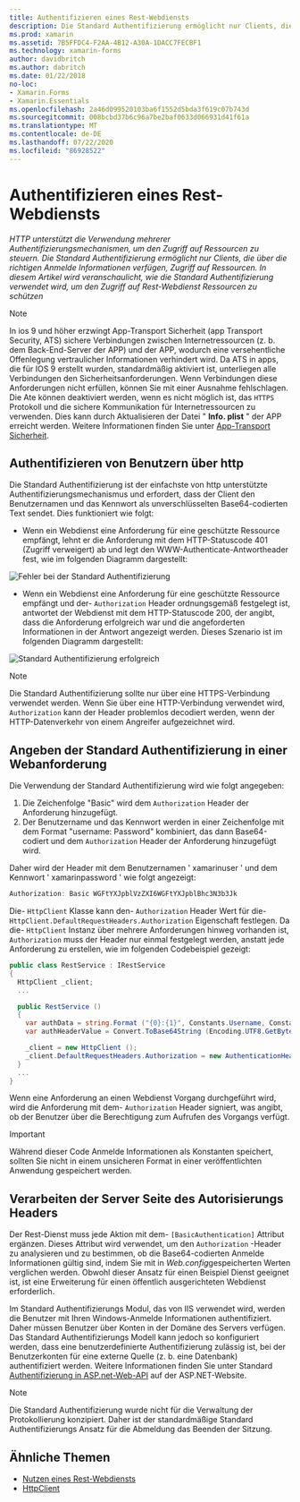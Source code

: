 ```yaml
---
title: Authentifizieren eines Rest-Webdiensts
description: Die Standard Authentifizierung ermöglicht nur Clients, die über die richtigen Anmelde Informationen verfügen, Zugriff auf Ressourcen. In diesem Artikel wird erläutert, wie die Standard Authentifizierung verwendet wird, um den Zugriff auf Rest-Webdienst Ressourcen zu schützen
ms.prod: xamarin
ms.assetid: 7B5FFDC4-F2AA-4B12-A30A-1DACC7FECBF1
ms.technology: xamarin-forms
author: davidbritch
ms.author: dabritch
ms.date: 01/22/2018
no-loc:
- Xamarin.Forms
- Xamarin.Essentials
ms.openlocfilehash: 2a46d099520103ba6f1552d5bda3f619c07b743d
ms.sourcegitcommit: 008bcbd37b6c96a7be2baf0633d066931d41f61a
ms.translationtype: MT
ms.contentlocale: de-DE
ms.lasthandoff: 07/22/2020
ms.locfileid: "86928522"
---
```

# <a name="authenticate-a-restful-web-service"></a>Authentifizieren eines Rest-Webdiensts

_HTTP unterstützt die Verwendung mehrerer Authentifizierungsmechanismen, um den Zugriff auf Ressourcen zu steuern. Die Standard Authentifizierung ermöglicht nur Clients, die über die richtigen Anmelde Informationen verfügen, Zugriff auf Ressourcen. In diesem Artikel wird veranschaulicht, wie die Standard Authentifizierung verwendet wird, um den Zugriff auf Rest-Webdienst Ressourcen zu schützen_

> [!NOTE]
> In ios 9 und höher erzwingt App-Transport Sicherheit (app Transport Security, ATS) sichere Verbindungen zwischen Internetressourcen (z. b. dem Back-End-Server der APP) und der APP, wodurch eine versehentliche Offenlegung vertraulicher Informationen verhindert wird. Da ATS in apps, die für IOS 9 erstellt wurden, standardmäßig aktiviert ist, unterliegen alle Verbindungen den Sicherheitsanforderungen. Wenn Verbindungen diese Anforderungen nicht erfüllen, können Sie mit einer Ausnahme fehlschlagen.
> Die Ate können deaktiviert werden, wenn es nicht möglich ist, das `HTTPS` Protokoll und die sichere Kommunikation für Internetressourcen zu verwenden. Dies kann durch Aktualisieren der Datei " **Info. plist** " der APP erreicht werden. Weitere Informationen finden Sie unter [App-Transport Sicherheit](~/ios/app-fundamentals/ats.md).

## <a name="authenticating-users-over-http"></a>Authentifizieren von Benutzern über http

Die Standard Authentifizierung ist der einfachste von http unterstützte Authentifizierungsmechanismus und erfordert, dass der Client den Benutzernamen und das Kennwort als unverschlüsselten Base64-codierten Text sendet. Dies funktioniert wie folgt:

- Wenn ein Webdienst eine Anforderung für eine geschützte Ressource empfängt, lehnt er die Anforderung mit dem HTTP-Statuscode 401 (Zugriff verweigert) ab und legt den WWW-Authenticate-Antwortheader fest, wie im folgenden Diagramm dargestellt:

![Fehler bei der Standard Authentifizierung](rest-images/basic-authentication-fail.png)

- Wenn ein Webdienst eine Anforderung für eine geschützte Ressource empfängt und der- `Authorization` Header ordnungsgemäß festgelegt ist, antwortet der Webdienst mit dem HTTP-Statuscode 200, der angibt, dass die Anforderung erfolgreich war und die angeforderten Informationen in der Antwort angezeigt werden. Dieses Szenario ist im folgenden Diagramm dargestellt:

![Standard Authentifizierung erfolgreich](rest-images/basic-authentication-success.png)

> [!NOTE]
> Die Standard Authentifizierung sollte nur über eine HTTPS-Verbindung verwendet werden. Wenn Sie über eine HTTP-Verbindung verwendet wird, `Authorization` kann der Header problemlos decodiert werden, wenn der HTTP-Datenverkehr von einem Angreifer aufgezeichnet wird.

## <a name="specifying-basic-authentication-in-a-web-request"></a>Angeben der Standard Authentifizierung in einer Webanforderung

Die Verwendung der Standard Authentifizierung wird wie folgt angegeben:

1. Die Zeichenfolge "Basic" wird dem `Authorization` Header der Anforderung hinzugefügt.
1. Der Benutzername und das Kennwort werden in einer Zeichenfolge mit dem Format "username: Password" kombiniert, das dann Base64-codiert und dem `Authorization` Header der Anforderung hinzugefügt wird.

Daher wird der Header mit dem Benutzernamen ' xamarinuser ' und dem Kennwort ' xamarinpassword ' wie folgt angezeigt:

```csharp
Authorization: Basic WGFtYXJpblVzZXI6WGFtYXJpblBhc3N3b3Jk
```

Die- `HttpClient` Klasse kann den- `Authorization` Header Wert für die- `HttpClient.DefaultRequestHeaders.Authorization` Eigenschaft festlegen. Da die- `HttpClient` Instanz über mehrere Anforderungen hinweg vorhanden ist, `Authorization` muss der Header nur einmal festgelegt werden, anstatt jede Anforderung zu erstellen, wie im folgenden Codebeispiel gezeigt:

```csharp
public class RestService : IRestService
{
  HttpClient _client;
  ...

  public RestService ()
  {
    var authData = string.Format ("{0}:{1}", Constants.Username, Constants.Password);
    var authHeaderValue = Convert.ToBase64String (Encoding.UTF8.GetBytes (authData));

    _client = new HttpClient ();
    _client.DefaultRequestHeaders.Authorization = new AuthenticationHeaderValue ("Basic", authHeaderValue);
  }
  ...
}
```

Wenn eine Anforderung an einen Webdienst Vorgang durchgeführt wird, wird die Anforderung mit dem- `Authorization` Header signiert, was angibt, ob der Benutzer über die Berechtigung zum Aufrufen des Vorgangs verfügt.

> [!IMPORTANT]
> Während dieser Code Anmelde Informationen als Konstanten speichert, sollten Sie nicht in einem unsicheren Format in einer veröffentlichten Anwendung gespeichert werden.

## <a name="processing-the-authorization-header-server-side"></a>Verarbeiten der Server Seite des Autorisierungs Headers

Der Rest-Dienst muss jede Aktion mit dem- `[BasicAuthentication]` Attribut ergänzen. Dieses Attribut wird verwendet, um den `Authorization` -Header zu analysieren und zu bestimmen, ob die Base64-codierten Anmelde Informationen gültig sind, indem Sie mit in *Web.config*gespeicherten Werten verglichen werden. Obwohl dieser Ansatz für einen Beispiel Dienst geeignet ist, ist eine Erweiterung für einen öffentlich ausgerichteten Webdienst erforderlich.

Im Standard Authentifizierungs Modul, das von IIS verwendet wird, werden die Benutzer mit Ihren Windows-Anmelde Informationen authentifiziert. Daher müssen Benutzer über Konten in der Domäne des Servers verfügen. Das Standard Authentifizierungs Modell kann jedoch so konfiguriert werden, dass eine benutzerdefinierte Authentifizierung zulässig ist, bei der Benutzerkonten für eine externe Quelle (z. b. eine Datenbank) authentifiziert werden. Weitere Informationen finden Sie unter Standard [Authentifizierung in ASP.net-Web-API](https://www.asp.net/web-api/overview/security/basic-authentication) auf der ASP.NET-Website.

> [!NOTE]
> Die Standard Authentifizierung wurde nicht für die Verwaltung der Protokollierung konzipiert. Daher ist der standardmäßige Standard Authentifizierungs Ansatz für die Abmeldung das Beenden der Sitzung.

## <a name="related-links"></a>Ähnliche Themen

- [Nutzen eines Rest-Webdiensts](~/xamarin-forms/data-cloud/web-services/rest.md)
- [HttpClient](https://msdn.microsoft.com/library/system.net.http.httpclient(v=vs.110).aspx)
